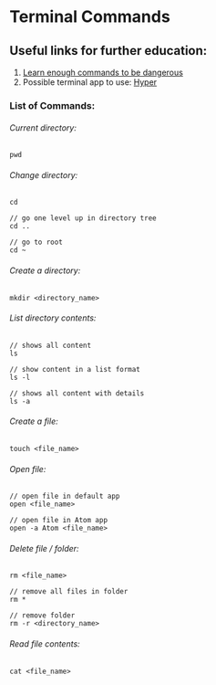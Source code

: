 # Terminal Commands

## Useful links for further education:
1. [Learn enough commands to be dangerous](https://www.learnenough.com/command-line-tutorial/basics)
2. Possible terminal app to use: [Hyper](https://hyper.is/)

### List of Commands:

###### Current directory:
```
pwd
```

###### Change directory:
```
cd

// go one level up in directory tree
cd ..

// go to root
cd ~
```

###### Create a directory:
```
mkdir <directory_name>
```

###### List directory contents:
```
// shows all content
ls

// show content in a list format
ls -l
```

```
// shows all content with details
ls -a
```

###### Create a file:
```
touch <file_name>
```

###### Open file:
```
// open file in default app
open <file_name>

// open file in Atom app
open -a Atom <file_name>
```

###### Delete file / folder:
```
rm <file_name>

// remove all files in folder
rm *

// remove folder
rm -r <directory_name>
```

###### Read file contents:
```
cat <file_name>
```
